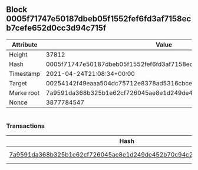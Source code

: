 ## Block 0005f71747e50187dbeb05f1552fef6fd3af7158ecb7cefe652d0cc3d94c715f

Attribute | Value
--- | ---
Height | 37812
Hash | 0005f71747e50187dbeb05f1552fef6fd3af7158ecb7cefe652d0cc3d94c715f
Timestamp | 2021-04-24T21:08:34+00:00
Target | 00254142f49eaaa504dc75712e8378ad5316cbcead634704b3734b6271167cc4
Merke root | 7a9591da368b325b1e62cf726045ae8e1d249de452b70c94c2ebd4ac87609426
Nonce | 3877784547

```

```

### Transactions

Hash | Amount
--- | ---
[7a9591da368b325b1e62cf726045ae8e1d249de452b70c94c2ebd4ac87609426](7a9591da368b325b1e62cf726045ae8e1d249de452b70c94c2ebd4ac87609426.md) | 10.00000000 SKEPTI 
